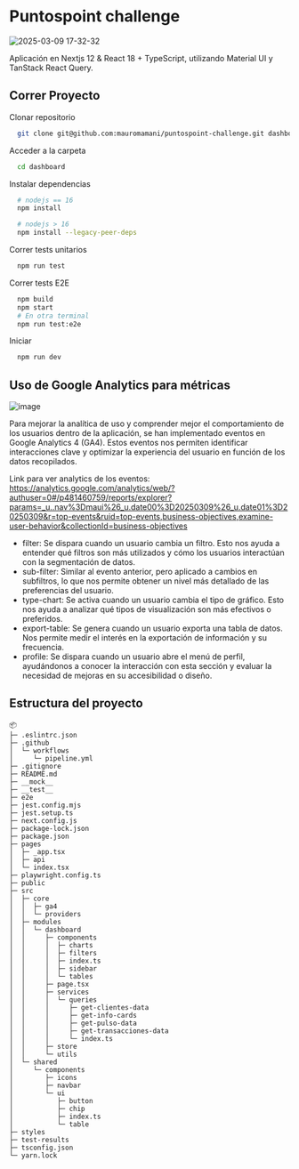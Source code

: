 # Puntospoint challenge
![2025-03-09 17-32-32](https://github.com/user-attachments/assets/030b5e21-5315-47c3-bce7-45bad5a68c3a)

Aplicación en Nextjs 12 & React 18 + TypeScript, utilizando Material UI y TanStack React Query.

## Correr Proyecto

Clonar repositorio

```bash
  git clone git@github.com:mauromamani/puntospoint-challenge.git dashboard
```

Acceder a la carpeta

```bash
  cd dashboard
```

Instalar dependencias

```bash
  # nodejs == 16
  npm install

  # nodejs > 16
  npm install --legacy-peer-deps
```

Correr tests unitarios

```bash
  npm run test
```

Correr tests E2E

```bash
  npm build
  npm start
  # En otra terminal
  npm run test:e2e
```

Iniciar

```bash
  npm run dev
```
## Uso de Google Analytics para métricas

![image](https://github.com/user-attachments/assets/95f4dc75-80af-469e-bf37-b721ea5a6d56)

Para mejorar la analítica de uso y comprender mejor el comportamiento de los usuarios dentro de la aplicación, se han implementado eventos en Google Analytics 4 (GA4). Estos eventos nos permiten identificar interacciones clave y optimizar la experiencia del usuario en función de los datos recopilados.

Link para ver analytics de los eventos:
https://analytics.google.com/analytics/web/?authuser=0#/p481460759/reports/explorer?params=_u..nav%3Dmaui%26_u.date00%3D20250309%26_u.date01%3D20250309&r=top-events&ruid=top-events,business-objectives,examine-user-behavior&collectionId=business-objectives

- filter: Se dispara cuando un usuario cambia un filtro. Esto nos ayuda a entender qué filtros son más utilizados y cómo los usuarios interactúan con la segmentación de datos.
- sub-filter: Similar al evento anterior, pero aplicado a cambios en subfiltros, lo que nos permite obtener un nivel más detallado de las preferencias del usuario.
- type-chart: Se activa cuando un usuario cambia el tipo de gráfico. Esto nos ayuda a analizar qué tipos de visualización son más efectivos o preferidos.
- export-table: Se genera cuando un usuario exporta una tabla de datos. Nos permite medir el interés en la exportación de información y su frecuencia.
- profile: Se dispara cuando un usuario abre el menú de perfil, ayudándonos a conocer la interacción con esta sección y evaluar la necesidad de mejoras en su accesibilidad o diseño.
## Estructura del proyecto


```
📦 
├─ .eslintrc.json
├─ .github
│  └─ workflows
│     └─ pipeline.yml
├─ .gitignore
├─ README.md
├─ __mock__
├─ __test__
├─ e2e
├─ jest.config.mjs
├─ jest.setup.ts
├─ next.config.js
├─ package-lock.json
├─ package.json
├─ pages
│  ├─ _app.tsx
│  ├─ api
│  └─ index.tsx
├─ playwright.config.ts
├─ public
├─ src
│  ├─ core
│  │  ├─ ga4
│  │  └─ providers
│  ├─ modules
│  │  └─ dashboard
│  │     ├─ components
│  │     │  ├─ charts
│  │     │  ├─ filters
│  │     │  ├─ index.ts
│  │     │  ├─ sidebar
│  │     │  └─ tables
│  │     ├─ page.tsx
│  │     ├─ services
│  │     │  └─ queries
│  │     │     ├─ get-clientes-data
│  │     │     ├─ get-info-cards
│  │     │     ├─ get-pulso-data
│  │     │     ├─ get-transacciones-data
│  │     │     └─ index.ts
│  │     ├─ store
│  │     └─ utils
│  └─ shared
│     └─ components
│        ├─ icons
│        ├─ navbar
│        └─ ui
│           ├─ button
│           ├─ chip
│           ├─ index.ts
│           └─ table
├─ styles
├─ test-results
├─ tsconfig.json
└─ yarn.lock

```
